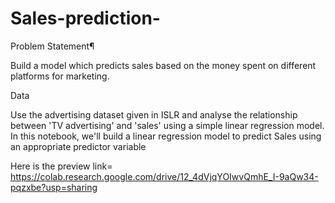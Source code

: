 # Sales-prediction-
Problem Statement¶ <br>

Build a model which predicts sales based on the money spent on different platforms for marketing.<br>

Data<br>

Use the advertising dataset given in ISLR and analyse the relationship between 'TV advertising' and 'sales' using a simple linear regression model.
<br>
In this notebook, we'll build a linear regression model to predict Sales using an appropriate predictor variable

Here is the preview link=
https://colab.research.google.com/drive/12_4dVjqYOIwvQmhE_I-9aQw34-pqzxbe?usp=sharing

